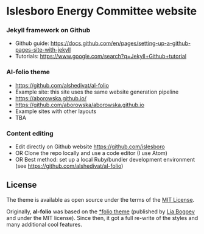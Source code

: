 # Islesboro Energy Committee website

### Jekyll framework on Github
- Github guide: https://docs.github.com/en/pages/setting-up-a-github-pages-site-with-jekyll
- Tutorials: https://www.google.com/search?q=Jekyll+Github+tutorial

### Al-folio theme
- https://github.com/alshedivat/al-folio
- Example site: this site uses the same website generation pipeline
 - https://aborowska.github.io/
 - https://github.com/aborowska/aborowska.github.io
- Example sites with other layouts
 - TBA

### Content editing
- Edit directly on Github website https://github.com/islesboro
- OR Clone the repo locally and use a code editor (I use Atom)
- OR Best method: set up a local Ruby/bundler development environment (see https://github.com/alshedivat/al-folio)


## License

The theme is available as open source under the terms of the [MIT License](https://opensource.org/licenses/MIT).

Originally, **al-folio** was based on the [\*folio theme](https://github.com/bogoli/-folio) (published by [Lia Bogoev](http://liabogoev.com) and under the MIT license).
Since then, it got a full re-write of the styles and many additional cool features.
